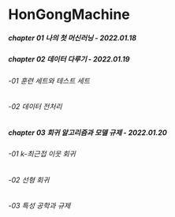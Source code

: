 # HonGongMachine

##### chapter 01 나의 첫 머신러닝 - 2022.01.18
##### chapter 02 데이터 다루기 - 2022.01.19
###### -01 훈련 세트와 테스트 세트
###### -02 데이터 전처리
##### chapter 03 회귀 알고리즘과 모델 규제 - 2022.01.20
###### -01 k-최근접 이웃 회귀
###### -02 선형 회귀
###### -03 특성 공학과 규제
